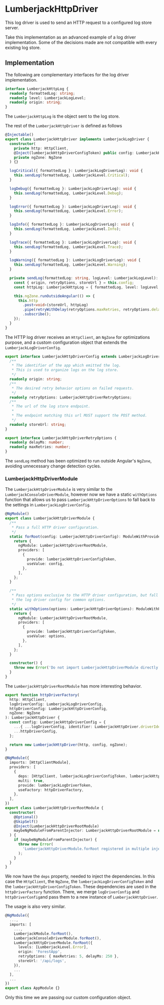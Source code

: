 # LumberjackHttpDriver

This log driver is used to send an HTTP request to a configured log store server.

Take this implementation as an advanced example of a log driver implementation. Some of the decisions made are not compatible with every existing log store.

## Implementation

The following are complementary interfaces for the log driver implementation.

```typescript
interface LumberjackHttpLog {
  readonly formattedLog: string;
  readonly level: LumberjackLogLevel;
  readonly origin: string;
}
```

The `LumberjackHttpLog` is the object sent to the log store.

The rest of the `LumberjackHttpDriver` is defined as follows

```typescript
@Injectable()
export class LumberjackHttpDriver implements LumberjackLogDriver {
  constructor(
    private http: HttpClient,
    @Inject(lumberjackHttpDriverConfigToken) public config: LumberjackHttpDriverConfig,
    private ngZone: NgZone
  ) {}

  logCritical({ formattedLog }: LumberjackLogDriverLog): void {
    this.sendLog(formattedLog, LumberjackLevel.Critical);
  }

  logDebug({ formattedLog }: LumberjackLogDriverLog): void {
    this.sendLog(formattedLog, LumberjackLevel.Debug);
  }

  logError({ formattedLog }: LumberjackLogDriverLog): void {
    this.sendLog(formattedLog, LumberjackLevel.Error);
  }

  logInfo({ formattedLog }: LumberjackLogDriverLog): void {
    this.sendLog(formattedLog, LumberjackLevel.Info);
  }

  logTrace({ formattedLog }: LumberjackLogDriverLog): void {
    this.sendLog(formattedLog, LumberjackLevel.Trace);
  }

  logWarning({ formattedLog }: LumberjackLogDriverLog): void {
    this.sendLog(formattedLog, LumberjackLevel.Warning);
  }

  private sendLog(formattedLog: string, logLevel: LumberjackLogLevel): void {
    const { origin, retryOptions, storeUrl } = this.config;
    const httpLog: LumberjackHttpLog = { formattedLog, level: logLevel, origin };

    this.ngZone.runOutsideAngular(() => {
      this.http
        .post<void>(storeUrl, httpLog)
        .pipe(retryWithDelay(retryOptions.maxRetries, retryOptions.delayMs))
        .subscribe();
    });
  }
}
```

The HTTP log driver receives an `HttpClient`, an `NgZone` for optimizations purpose, and a custom configuration object that extends the `LumberjackLogDriverConfig`.

```typescript
export interface LumberjackHttpDriverConfig extends LumberjackLogDriverConfig {
  /**
   * The identifier of the app which emitted the log.
   * This is used to organize logs on the log store.
   */
  readonly origin: string;
  /**
   * The desired retry behavior options on failed requests.
   */
  readonly retryOptions: LumberjackHttpDriverRetryOptions;
  /**
   * The url of the log store endpoint.
   *
   * The endpoint matching this url MUST support the POST method.
   */
  readonly storeUrl: string;
}

export interface LumberjackHttpDriverRetryOptions {
  readonly delayMs: number;
  readonly maxRetries: number;
}
```

The `sendLog` method has been optimized to run outside Angular's `NgZone`, avoiding unnecessary change detection cycles.

### LumberjackHttpDriverModule

The `LumberjackHttpDriverModule` is very similar to the `LumberjackConsoleDriverModule`, however now we have a static `withOptions` function that allows us to pass `LumberjackHttpDriverOptions` to fall back to the settings in `LumberjackLogDriverConfig`.

```typescript
@NgModule()
export class LumberjackHttpDriverModule {
  /**
   * Pass a full HTTP driver configuration.
   */
  static forRoot(config: LumberjackHttpDriverConfig): ModuleWithProviders<LumberjackHttpDriverRootModule> {
    return {
      ngModule: LumberjackHttpDriverRootModule,
      providers: [
        {
          provide: lumberjackHttpDriverConfigToken,
          useValue: config,
        },
      ],
    };
  }

  /**
   * Pass options exclusive to the HTTP driver configuration, but fall back on
   * the log driver config for common options.
   */
  static withOptions(options: LumberjackHttpDriverOptions): ModuleWithProviders<LumberjackHttpDriverRootModule> {
    return {
      ngModule: LumberjackHttpDriverRootModule,
      providers: [
        {
          provide: lumberjackHttpDriverConfigToken,
          useValue: options,
        },
      ],
    };
  }

  constructor() {
    throw new Error('Do not import LumberjackHttpDriverModule directly. Use LumberjackHttpDriverModule.forRoot.');
  }
}
```

The `LumberjackHttpDriverRootModule` has more interesting behavior.

```typescript
export function httpDriverFactory(
  http: HttpClient,
  logDriverConfig: LumberjackLogDriverConfig,
  httpDriverConfig: LumberjackHttpDriverConfig,
  ngZone: NgZone
): LumberjackHttpDriver {
  const config: LumberjackHttpDriverConfig = {
    ...{ ...logDriverConfig, identifier: LumberjackHttpDriver.driverIdentifier },
    ...httpDriverConfig,
  };

  return new LumberjackHttpDriver(http, config, ngZone);
}

@NgModule({
  imports: [HttpClientModule],
  providers: [
    {
      deps: [HttpClient, lumberjackLogDriverConfigToken, lumberjackHttpDriverConfigToken, NgZone],
      multi: true,
      provide: lumberjackLogDriverToken,
      useFactory: httpDriverFactory,
    },
  ],
})
export class LumberjackHttpDriverRootModule {
  constructor(
    @Optional()
    @SkipSelf()
    @Inject(LumberjackHttpDriverRootModule)
    maybeNgModuleFromParentInjector: LumberjackHttpDriverRootModule = null as any
  ) {
    if (maybeNgModuleFromParentInjector) {
      throw new Error(
        'LumberjackHttpDriverModule.forRoot registered in multiple injectors. Only call it from your root injector such as in AppModule.'
      );
    }
  }
}
```

We now have the `deps` property, needed to inject the dependencies. In this case the `HttpClient`, the `NgZone`, the `lumberjackLogDriverConfigToken` and the `lumberjackHttpDriverConfigToken`. These dependencies are used in the `httpDriverFactory` function. There, we merge `logDriverConfig` and `httpDriverConfig`and pass them to a new instance of `LumberjackHttpDriver`.

The usage is also very similar.

```typescript
@NgModule({
  ...,
  imports: [
    ...,
    LumberjackModule.forRoot(),
    LumberjackConsoleDriverModule.forRoot(),
    LumberjackHttpDriverModule.forRoot({
      levels: [LumberjackLevel.Error],
      origin: 'ForestApp',
      retryOptions: { maxRetries: 5, delayMs: 250 },
      storeUrl: '/api/logs',
    }),
    ...
  ],
  ...
})
export class AppModule {}
```

Only this time we are passing our custom configuration object.

